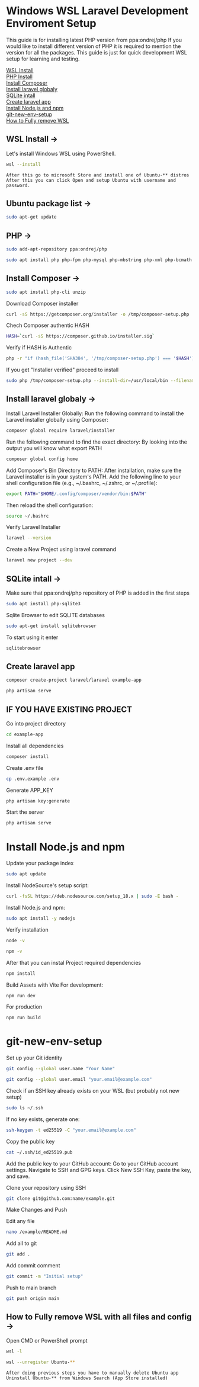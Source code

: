 # Windows WSL Laravel Development Enviroment Setup
This guide is for installing latest PHP version from ppa:ondrej/php
If you would like to install different version of PHP it is required to mention the version for all the packages.
This guide is just for quick development WSL setup for learning and testing.

[WSL Install](#wsl-install--)  
[PHP Install](#php--)  
[Install Composer](#install-composer--)  
[Install laravel globaly](#install-laravel-globaly--)  
[SQLite intall](#sqlite-intall--)  
[Create laravel app](#create-laravel-app)  
[Install Node.js and npm](#install-nodejs-and-npm)  
[git-new-env-setup](#git-new-env-setup)  
[How to Fully remove WSL](#how-to-fully-remove-wsl-with-all-files-and-config--)  

## WSL Install ->
Let's install Windows WSL using PowerShell.
```bash
wsl --install
```
```
After this go to microsoft Store and install one of Ubuntu-** distros
After this you can click Open and setup Ubuntu with username and password.
```

## Ubuntu package list ->
```bash
sudo apt-get update
```

## PHP ->
```bash
sudo add-apt-repository ppa:ondrej/php
```
```bash
sudo apt install php php-fpm php-mysql php-mbstring php-xml php-bcmath php-intl php-curl php-zip
```


## Install Composer ->
```bash
sudo apt install php-cli unzip
```
Download Composer installer
```bash
curl -sS https://getcomposer.org/installer -o /tmp/composer-setup.php
```
Chech Composer authentic HASH
```bash
HASH=`curl -sS https://composer.github.io/installer.sig`
```
Verify if HASH is Authentic
```bash
php -r "if (hash_file('SHA384', '/tmp/composer-setup.php') === '$HASH') { echo 'Installer verified'; } else { echo 'Installer corrupt'; unlink('composer-setup.php'); } echo PHP_EOL;"
```
If you get "Installer verified" proceed to install
```bash
sudo php /tmp/composer-setup.php --install-dir=/usr/local/bin --filename=composer
```

## Install laravel globaly ->
Install Laravel Installer Globally: Run the following command to install the Laravel installer globally using Composer:
```bash
composer global require laravel/installer
```

Run the following command to find the exact directory:
By looking into the output you will know what export PATH
```bash
composer global config home
```

Add Composer's Bin Directory to PATH: After installation, make sure the Laravel installer is in your system's PATH. Add the following line to your shell configuration file (e.g., ~/.bashrc, ~/.zshrc, or ~/.profile):
```bash
export PATH="$HOME/.config/composer/vendor/bin:$PATH"
```

Then reload the shell configuration:
```bash
source ~/.bashrc
```
Verify Laravel Installer
```bash
laravel --version
```
Create a New Project using laravel command
```bash
laravel new project --dev
```

## SQLite intall ->
Make sure that ppa:ondrej/php repository of PHP is added in the first steps
```bash
sudo apt install php-sqlite3
```
Sqlite Browser to edit SQLITE databases
```bash
sudo apt-get install sqlitebrowser
```
To start using it enter
```bash
sqlitebrowser
```

## Create laravel app
```bash
composer create-project laravel/laravel example-app
```
```bash
php artisan serve
```

## IF YOU HAVE EXISTING PROJECT
Go into project directory
```bash
cd example-app
```
Install all dependencies
```bash
composer install
```
Create .env file
```bash
cp .env.example .env
```
Generate APP_KEY
```bash
php artisan key:generate
```
Start the server
```bash
php artisan serve
```

# Install Node.js and npm
Update your package index
```bash
sudo apt update
```
Install NodeSource's setup script:
```bash
curl -fsSL https://deb.nodesource.com/setup_18.x | sudo -E bash -
```
Install Node.js and npm:
```bash
sudo apt install -y nodejs
```
Verify installation
```bash
node -v
```
```bash
npm -v
```
After that you can instal Project required dependencies
```bash
npm install
```
Build Assets with Vite
For development:
```bash
npm run dev
```
For production
```bash
npm run build
```

# git-new-env-setup

Set up your Git identity
```bash
git config --global user.name "Your Name"
```
```bash
git config --global user.email "your.email@example.com"
```

Check if an SSH key already exists on your WSL (but probably not new setup)
```bash
sudo ls ~/.ssh
```

If no key exists, generate one:
```bash
ssh-keygen -t ed25519 -C "your.email@example.com"
```

Copy the public key
```bash
cat ~/.ssh/id_ed25519.pub
```

Add the public key to your GitHub account:
Go to your GitHub account settings.
Navigate to SSH and GPG keys.
Click New SSH Key, paste the key, and save.

Clone your repository using SSH
```bash
git clone git@github.com:name/example.git
```

Make Changes and Push

Edit any file
```bash
nano /example/README.md
```
Add all to git
```bash
git add .
```
Add commit comment
```bash
git commit -m "Initial setup"
```
Push to main branch
```bash
git push origin main
```


## How to Fully remove WSL with all files and config ->
Open CMD or PowerShell prompt
```bash
wsl -l
```
```bash
wsl --unregister Ubuntu-**
```
```
After doing previous steps you have to manually delete Ubuntu app
Uninstall Ubuntu-** from Windows Search (App Store installed)
```



